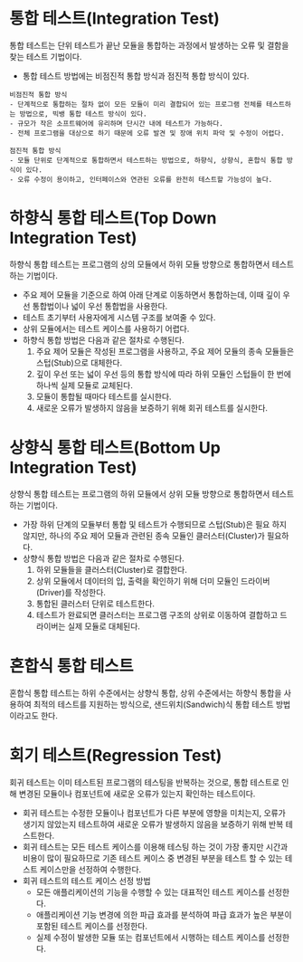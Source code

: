 # 통합 테스트(Integration Test)
통합 테스트는 단위 테스트가 끝난 모듈을 통합하는 과정에서 발생하는 오류 및 결함을 찾는 테스트 기법이다.

- 통합 테스트 방법에는 비점진적 통합 방식과 점진적 통합 방식이 있다.
```
비점진적 통합 방식
- 단계적으로 통합하는 절차 없이 모든 모듈이 미리 결합되어 있는 프로그램 전체를 테스트하는 방법으로, 빅뱅 통합 테스트 방식이 있다.
- 규모가 작은 소프트웨어에 유리하며 단시간 내에 테스트가 가능하다.
- 전체 프로그램을 대상으로 하기 때문에 오류 발견 및 장애 위치 파악 및 수정이 어렵다.

점진적 통합 방식
- 모듈 단위로 단계적으로 통합하면서 테스트하는 방법으로, 하향식, 상향식, 혼합식 통합 방식이 있다.
- 오류 수정이 용이하고, 인터페이스와 연관된 오류를 완전히 테스트할 가능성이 높다.
```

# 하향식 통합 테스트(Top Down Integration Test)
하향식 통합 테스트는 프로그램의 상의 모듈에서 하위 모듈 방향으로 통합하면서 테스트하는 기법이다.

- 주요 제어 모듈을 기준으로 하여 아래 단계로 이동하면서 통합하는데, 이때 깊이 우선 통합법이나 넓이 우선 통합법을 사용한다.
- 테스트 초기부터 사용자에게 시스템 구조를 보여줄 수 있다.
- 상위 모듈에서는 테스트 케이스를 사용하기 어렵다.
- 하향식 통합 방법은 다음과 같은 절차로 수행된다.
    1. 주요 제어 모듈은 작성된 프로그램을 사용하고, 주요 제어 모듈의 종속 모듈들은 스텁(Stub)으로 대체한다.
    2. 깊이 우선 또는 넓이 우선 등의 통합 방식에 따라 하위 모듈인 스텁들이 한 번에 하나씩 실제 모듈로 교체된다.
    3. 모듈이 통합될 때마다 테스트를 실시한다.
    4. 새로운 오류가 발생하지 않음을 보증하기 위해 회귀 테스트를 실시한다.


# 상향식 통합 테스트(Bottom Up Integration Test)
상향식 통합 테스트는 프로그램의 하위 모듈에서 상위 모듈 방향으로 통합하면서 테스트하는 기법이다.

- 가장 하위 단계의 모듈부터 통합 및 테스트가 수행되므로 스텁(Stub)은 필요 하지 않지만, 하나의 주요 제어 모듈과 관련된 종속 모듈인 클러스터(Cluster)가 필요하다.
- 상향식 통합 방법은 다음과 같은 절차로 수행된다.
    1. 하위 모듈들을 클러스터(Cluster)로 결합한다.
    2. 상위 모듈에서 데이터의 입, 출력을 확인하기 위해 더미 모듈인 드라이버(Driver)를 작성한다.
    3. 통합된 클러스터 단위로 테스트한다.
    4. 테스트가 완료되면 클러스터는 프로그램 구조의 상위로 이동하여 결합하고 드라이버는 실제 모듈로 대체된다.


# 혼합식 통합 테스트
혼합식 통합 테스트는 하위 수준에서는 상향식 통합, 상위 수준에서는 하향식 통합을 사용하여 최적의 테스트를 지원하는 방식으로, 샌드위치(Sandwich)식 통합 테스트 방법이라고도 한다.

# 회기 테스트(Regression Test)
회귀 테스트는 이미 테스트된 프로그램의 테스팅을 반복하는 것으로, 통합 테스트로 인해 변경된 모듈이나 컴포넌트에 새로운 오류가 있는지 확인하는 테스트이다.

- 회귀 테스트는 수정한 모듈이나 컴포넌트가 다른 부분에 영향을 미치는지, 오류가 생기지 않았는지 테스트하여 새로운 오류가 발생하지 않음을 보증하기 위해 반복 테스트한다.
- 회귀 테스트는 모든 테스트 케이스를 이용해 테스팅 하는 것이 가장 좋지만 시간과 비용이 많이 필요하므로 기존 테스트 케이스 중 변경된 부분을 테스트 할 수 있는 테스트 케이스만을 선정하여 수행한다.
- 회귀 테스트의 테스트 케이스 선정 방법
    - 모든 애플리케이션의 기능을 수행할 수 있는 대표적인 테스트 케이스를 선정한다.
    - 애플리케이션 기능 변경에 의한 파급 효과를 분석하여 파급 효과가 높은 부분이 포함된 테스트 케이스를 선정한다.
    - 실제 수정이 발생한 모듈 또는 컴포넌트에서 시행하는 테스트 케이스를 선정한다.